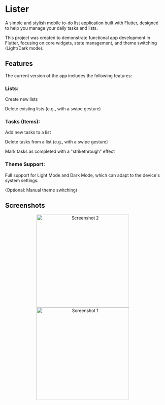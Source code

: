 # Lister

A simple and stylish mobile to-do list application built with Flutter, designed to help you manage your daily tasks and lists.

This project was created to demonstrate functional app development in Flutter, focusing on core widgets, state management, and theme switching (Light/Dark mode).

## Features

The current version of the app includes the following features:

### Lists:

Create new lists

Delete existing lists (e.g., with a swipe gesture)

### Tasks (Items):

Add new tasks to a list

Delete tasks from a list (e.g., with a swipe gesture)

Mark tasks as completed with a "strikethrough" effect

### Theme Support:

Full support for Light Mode and Dark Mode, which can adapt to the device's system settings.

(Optional: Manual theme switching)

## Screenshots
<p align="center">
  <img src="https://github.com/user-attachments/assets/6b00790b-466b-4e23-aef6-e1309f23afad" width="300" alt="Screenshot 2">
  <img src="https://github.com/user-attachments/assets/4a040124-03f8-4a47-aa39-e21a876745b8" width="300" alt="Screenshot 1">
</p>


